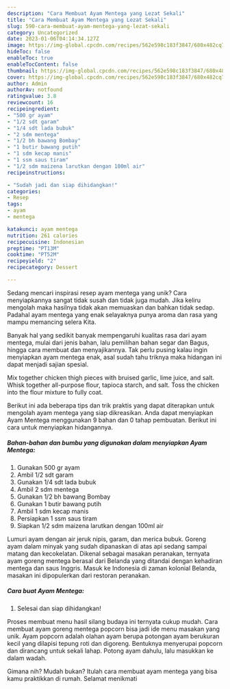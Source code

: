 ```yaml
---
description: "Cara Membuat Ayam Mentega yang Lezat Sekali"
title: "Cara Membuat Ayam Mentega yang Lezat Sekali"
slug: 590-cara-membuat-ayam-mentega-yang-lezat-sekali
category: Uncategorized
date: 2023-01-06T04:14:34.127Z
image: https://img-global.cpcdn.com/recipes/562e598c183f3847/680x482cq70/ayam-mentega-foto-resep-utama.jpg
hideToc: false
enableToc: true
enableTocContent: false
thumbnail: https://img-global.cpcdn.com/recipes/562e598c183f3847/680x482cq70/ayam-mentega-foto-resep-utama.jpg
cover: https://img-global.cpcdn.com/recipes/562e598c183f3847/680x482cq70/ayam-mentega-foto-resep-utama.jpg
author: Admin
authorAv: notfound
ratingvalue: 3.8
reviewcount: 16
recipeingredient:
- "500 gr ayam"
- "1/2 sdt garam"
- "1/4 sdt lada bubuk"
- "2 sdm mentega"
- "1/2 bh bawang Bombay"
- "1 butir bawang putih"
- "1 sdm kecap manis"
- "1 ssm saus tiram"
- "1/2 sdm maizena larutkan dengan 100ml air"
recipeinstructions:

- "Sudah jadi dan siap dihidangkan!"
categories:
- Resep
tags:
- ayam
- mentega

katakunci: ayam mentega 
nutrition: 261 calories
recipecuisine: Indonesian
preptime: "PT13M"
cooktime: "PT52M"
recipeyield: "2"
recipecategory: Dessert

---
```





Sedang mencari inspirasi resep ayam mentega yang unik? Cara menyiapkannya sangat tidak susah dan tidak juga mudah. Jika keliru mengolah maka hasilnya tidak akan memuaskan dan bahkan tidak sedap. Padahal ayam mentega yang enak selayaknya punya aroma dan rasa yang mampu memancing selera Kita.





Banyak hal yang sedikit banyak mempengaruhi kualitas rasa dari ayam mentega, mulai dari jenis bahan, lalu pemilihan bahan segar dan Bagus, hingga cara membuat dan menyajikannya. Tak perlu pusing kalau ingin menyiapkan ayam mentega enak,      asal sudah tahu triknya maka hidangan ini dapat menjadi sajian spesial.














Mix together chicken thigh pieces with bruised garlic, lime juice, and salt. Whisk together all-purpose flour, tapioca starch, and salt. Toss the chicken into the flour mixture to fully coat.






Berikut ini ada beberapa tips dan trik praktis yang dapat diterapkan untuk mengolah ayam mentega yang siap dikreasikan. Anda dapat menyiapkan Ayam Mentega menggunakan 9 bahan dan 0 tahap pembuatan. Berikut ini cara untuk menyiapkan hidangannya.

<!--inarticleads1-->

##### Bahan-bahan dan bumbu yang digunakan dalam menyiapkan Ayam Mentega:

1. Gunakan 500 gr ayam
1. Ambil 1/2 sdt garam
1. Gunakan 1/4 sdt lada bubuk
1. Ambil 2 sdm mentega
1. Gunakan 1/2 bh bawang Bombay
1. Gunakan 1 butir bawang putih
1. Ambil 1 sdm kecap manis
1. Persiapkan 1 ssm saus tiram
1. Siapkan 1/2 sdm maizena larutkan dengan 100ml air


Lumuri ayam dengan air jeruk nipis, garam, dan merica bubuk. Goreng ayam dalam minyak yang sudah dipanaskan di atas api sedang sampai matang dan kecokelatan. Dikenal sebagai masakan peranakan, ternyata ayam goreng mentega berasal dari Belanda yang ditandai dengan kehadiran mentega dan saus Inggris. Masuk ke Indonesia di zaman kolonial Belanda, masakan ini dipopulerkan dari restoran peranakan. 

<!--inarticleads2-->

##### Cara buat Ayam Mentega:


1. Selesai dan siap dihidangkan!

Proses membuat menu hasil silang budaya ini ternyata cukup mudah. Cara membuat ayam goreng mentega popcorn bisa jadi ide menu masakan yang unik. Ayam popcorn adalah olahan ayam berupa potongan ayam berukuran kecil yang dilapisi tepung roti dan digoreng. Bentuknya menyerupai popcorn dan dirancang untuk sekali lahap. Potong ayam dahulu, lalu masukkan ke dalam wadah. 

Gimana nih? Mudah bukan? Itulah cara membuat ayam mentega yang bisa kamu praktikkan di rumah. Selamat menikmati
